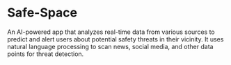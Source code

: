 # Safe-Space
An AI-powered app that analyzes real-time data from various sources to predict and alert users about potential safety threats in their vicinity. It uses natural language processing to scan news, social media, and other data points for threat detection.
